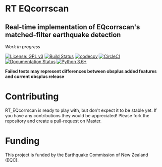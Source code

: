 # RT EQcorrscan
## Real-time implementation of EQcorrscan's matched-filter earthquake detection

*Work in progress*

[![License: GPL v3](https://img.shields.io/badge/License-GPLv3-blue.svg)](https://www.gnu.org/licenses/gpl-3.0)
[![Build Status](https://travis-ci.org/eqcorrscan/RT_EQcorrscan.svg?branch=master)](https://travis-ci.org/eqcorrscan/RT_EQcorrscan)
[![codecov](https://codecov.io/gh/eqcorrscan/RT_EQcorrscan/branch/master/graph/badge.svg)](https://codecov.io/gh/eqcorrscan/RT_EQcorrscan)
[![CircleCI](https://circleci.com/gh/eqcorrscan/RT_EQcorrscan.svg?style=svg)](https://circleci.com/gh/eqcorrscan/RT_EQcorrscan)
[![Documentation Status](https://readthedocs.org/projects/rt-eqcorrscan/badge/?version=latest)](https://rt-eqcorrscan.readthedocs.io/en/latest/?badge=latest)
[![Python 3.6+](https://img.shields.io/badge/python-3.6+-blue.svg)](https://www.python.org/downloads/release/python-360/)  

**Failed tests may represent differences between obsplus added features and current obsplus release**

# Contributing

RT_EQcorrscan is ready to play with, but don't expect it to be stable yet. If
you have any contributions they would be appreciated! Please fork the repository
and create a pull-request on Master.

# Funding

This project is funded by the Earthquake Commission of New Zealand (EQC).
